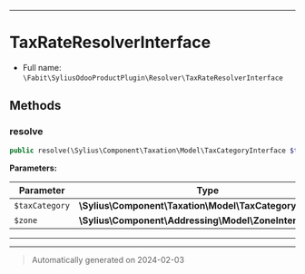 ***

# TaxRateResolverInterface





* Full name: `\Fabit\SyliusOdooProductPlugin\Resolver\TaxRateResolverInterface`



## Methods


### resolve



```php
public resolve(\Sylius\Component\Taxation\Model\TaxCategoryInterface $taxCategory, \Sylius\Component\Addressing\Model\ZoneInterface $zone): \Sylius\Component\Core\Model\TaxRateInterface
```








**Parameters:**

| Parameter | Type | Description |
|-----------|------|-------------|
| `$taxCategory` | **\Sylius\Component\Taxation\Model\TaxCategoryInterface** |  |
| `$zone` | **\Sylius\Component\Addressing\Model\ZoneInterface** |  |





***


***
> Automatically generated on 2024-02-03

